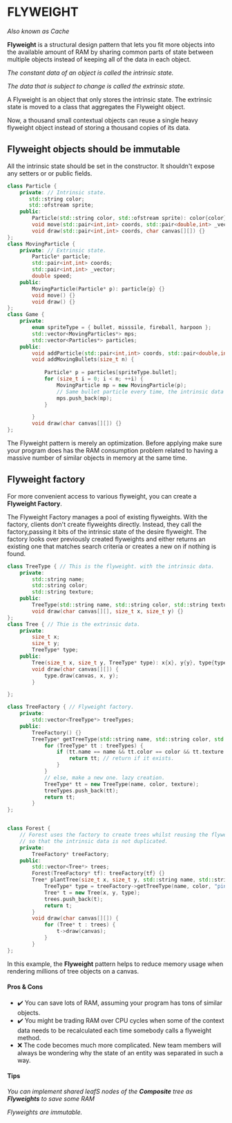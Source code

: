 # FLYWEIGHT
*Also known as Cache*

**Flyweight** is a structural design pattern that lets you fit more objects into the available amount of RAM by sharing common parts of state between multiple objects instead of keeping all of the data in each object.


*The constant data of an object is called the intrinsic state.*

*The data that is subject to change is called the extrinsic state.*

A Flyweight is an object that only stores the intrinsic state.
The extrinsic state is moved to a class that aggregates the Flyweight object.

Now, a thousand small contextual objects can reuse a single heavy flyweight object instead of storing a thousand copies of its data.

## Flyweight objects should be immutable
All the intrinsic state should be set in the constructor. It shouldn't expose any setters or or public fields.

```c++
class Particle {
    private: // Intrinsic state.
       std::string color;
       std::ofstream sprite;
    public:
        Particle(std::string color, std::ofstream sprite): color{color}, sprite{sprite} {}
        void move(std::pair<int,int> coords, std::pair<double,int> _vector, double speed) {}
        void draw(std::pair<int,int> coords, char canvas[][]) {}
};
class MovingParticle {
    private: // Extrinsic state.
        Particle* particle;
        std::pair<int,int> coords;
        std::pair<int,int> _vector;
        double speed;
    public:
        MovingParticle(Particle* p): particle{p} {}
        void move() {}
        void draw() {}
};
class Game {
    private:
        enum spriteType = { bullet, misssile, fireball, harpoon };
        std::vector<MovingParticles*> mps;
        std::vector<Particles*> particles;
    public:
        void addParticle(std::pair<int,int> coords, std::pair<double,int> _vector, double speed, std::string color, std::ofstream sprite) {}
        void addMovingBullets(size_t n) {
            
            Particle* p = particles[spriteType.bullet];
            for (size_t i = 0; i < n; ++i) {
                MovingParticle mp = new MovingParticle(p); 
                // Same bullet particle every time, the intrinsic data is not duplicated.
                mps.push_back(mp);
            }

        }
        void draw(char canvas[][]) {}
};

```

The Flyweight pattern is merely an optimization. Before applying make sure your program does has the RAM consumption problem related to having a massive number of similar objects in memory at the same time.

## Flyweight factory

For more convenient access to various flyweight, you can create a **Flyweight Factory**.

The Flyweight Factory manages a pool of existing flyweights. With the factory, clients don't create flyweights directly. Instead, they call the factory,passing it bits of the intrinsic state of the desire flyweight. The factory looks over previously created flyweights and either returns an existing one that matches search criteria or creates a new on if nothing is found.

```C++
class TreeType { // This is the flyweight. with the intrinsic data.
    private:
        std::string name;
        std::string color;
        std::string texture;
    public:
        TreeType(std::string name, std::string color, std::string texture): name{name}, color{color}, texture{texture} {}
        void draw(char canvas[][], size_t x, size_t y) {}
};
class Tree { // Thie is the extrinsic data.
    private:
        size_t x;
        size_t y;
        TreeType* type;
    public:
        Tree(size_t x, size_t y, TreeType* type): x{x}, y{y}, type{type} {}
        void draw(char canvas[][]) {
            type.draw(canvas, x, y);
        }

};

class TreeFactory { // Flyweight factory.
    private:
        std::vector<TreeType*> treeTypes;
    public:
        TreeFactory() {}
        TreeType* getTreeType(std::string name, std::string color, std::string texture) {
            for (TreeType* tt : treeTypes) {
                if (tt.name == name && tt.color == color && tt.texture == texture) {
                    return tt; // return if it exists.
                }
            }
            // else, make a new one. lazy creation.
            TreeType* tt = new TreeType(name, color, texture);
            treeTypes.push_back(tt);
            return tt;
        }
};


class Forest { 
    // Forest uses the factory to create trees whilst reusing the flyweight tree types.
    // so that the intrinsic data is not duplicated.
    private:
        TreeFactory* treeFactory;
    public:
        std::vector<Tree*> trees;
        Forest(TreeFactory* tf): treeFactory{tf} {}
        Tree* plantTree(size_t x, size_t y, std::string name, std::string color) {
            TreeType* type = treeFactory->getTreeType(name, color, "pine");
            Tree* t = new Tree(x, y, type);
            trees.push_back(t);
            return t;
        }
        void draw(char canvas[][]) {
            for (Tree* t : trees) {
                t->draw(canvas);
            }
        }
};
```


In this example, the **Flyweight** pattern helps to reduce memory usage when rendering millions of tree objects on a canvas.

#### Pros & Cons

* :heavy_check_mark: You can save lots of RAM, assuming your program has tons of similar objects.
* :heavy_check_mark: You might be trading RAM over CPU cycles when some of the context data needs to be recalculated each time somebody calls a flyweight method.
* :x: The code becomes much more complicated. New team members will always be wondering why the state of an entity was separated in such a way.


#### Tips
*You can implement shared leafS nodes of the ***Composite*** tree as ***Flyweights*** to save some RAM*

*Flyweights are immutable.*

